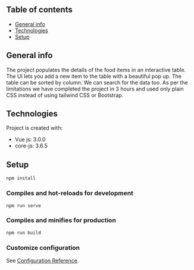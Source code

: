 ## Table of contents
* [General info](#general-info)
* [Technologies](#technologies)
* [Setup](#setup)

## General info
The project populates the details of the food items in an interactive table. The UI lets you add a new item to the table with a beautiful pop up. The table can be sorted by column. We can search for the data too. As per the limitations we have completed the project in 3 hours and used only plain CSS instead of using tailwind CSS or Bootstrap. 
	
## Technologies
Project is created with:
* Vue js: 3.0.0
* core-js: 3.6.5
	
## Setup
```
npm install
```

### Compiles and hot-reloads for development
```
npm run serve
```

### Compiles and minifies for production
```
npm run build
```

### Customize configuration
See [Configuration Reference](https://cli.vuejs.org/config/).


```

```
